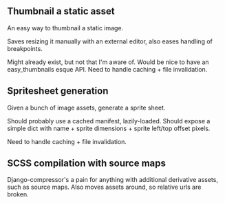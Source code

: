 Thumbnail a static asset
------------------------

An easy way to thumbnail a static image. 

Saves resizing it manually with an external editor, also eases handling of breakpoints.

Might already exist, but not that I'm aware of. Would be nice to have an easy_thumbnails esque API.
Need to handle caching + file invalidation.


Spritesheet generation
----------------------

Given a bunch of image assets, generate a sprite sheet.

Should probably use a cached manifest, lazily-loaded. Should expose a simple dict with name + sprite dimensions + sprite left/top offset pixels.

Need to handle caching + file invalidation.


SCSS compilation with source maps
---------------------------------

Django-compressor's a pain for anything with additional derivative assets, such as source maps. Also moves assets around, so relative urls are broken.
